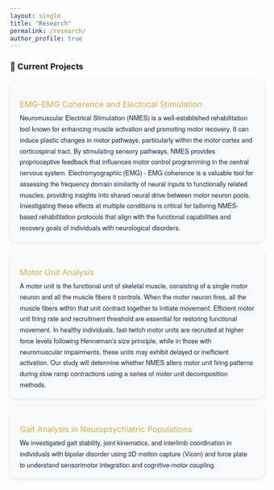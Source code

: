 ```yaml
---
layout: single
title: "Research"
permalink: /research/
author_profile: true
---
```


<style>
/* ========== Research Page Styling (Compact Version) ========== */
.page__content {
  background-color: #f9fafc;
  color: #0b2545;
  font-family: "Helvetica Neue", "Roboto", sans-serif;
  font-weight: 400;
  font-size: 15px;
  line-height: 1.7;
  padding: 0.5rem 1rem;
  border-radius: 16px;
  box-shadow: 0 4px 12px rgba(11,37,69,0.12);
}

/* Section title */
.page__content h2 {
  color: #0b2545;
  border-bottom: 1.5px solid rgba(212,175,55,0.4);
  margin-top: 1rem;
  margin-bottom: 1rem;
  text-align: left;
  font-weight: 600;
  padding-bottom: 0.25rem;
  font-size: 1.1rem;
}

/* Research cards */
.research-card {
  background-color: #f9fafc;
  border-radius: 12px;
  font-size: 1rem;
  box-shadow: 0 3px 8px rgba(11,37,69,0.1);
  padding: 1rem 1.2rem; 
  margin-bottom: 0.8rem; 
}

.research-card h3 {
  color: #d4af37;
  font-weight: 400;
  font-size: 1rem;
  margin-bottom: 0.4rem;
}

.research-card p {
  color: #0b2545;
  font-size: 0.8rem;
  font-family: "Helvetica Neue", "Roboto", sans-serif;
  line-height: 1.7;
  letter-spacing: 0;
  margin: 0; 
}

/* List spacing */
.page__content ul, .page__content ol {
  margin-left: 1rem;
  text-align: left;
}
</style>


<div class="research-section">

### 🔬 Current Projects

<div class="research-card">
  <h3>EMG-EMG Coherence and Electrical Stimulation</h3>
  <p>Neuromuscular Electrical Stimulation (NMES) is a well-established rehabilitation tool known for enhancing muscle activation and promoting motor recovery. It can induce plastic changes in motor pathways, particularly within the motor cortex and corticospinal tract. By stimulating sensory pathways, NMES provides proprioceptive feedback that influences motor control programming in the central nervous system. Electromyographic (EMG) - EMG coherence is a valuable tool for assessing the frequency domain similarity of neural inputs to functionally related muscles, providing insights into shared neural drive between motor neuron pools. Investigating these effects at multiple conditions is critical for tailoring NMES-based rehabilitation protocols that align with the functional capabilities and recovery goals of individuals with neurological disorders.</p>
</div>

<div class="research-card">
  <h3>Motor Unit Analysis</h3>
  <p>A motor unit is the functional unit of skeletal muscle, consisting of a single motor neuron and all the muscle fibers it controls. When the motor neuron fires, all the muscle fibers within that unit contract together to initiate movement. Efficient motor unit firing rate and recruitment threshold are essential for restoring functional movement. In healthy individuals, fast-twitch motor units are recruited at higher force levels following Henneman’s size principle, while in those with neuromuscular impairments, these units may exhibit delayed or inefficient activation. Our study will determine whether NMES alters motor unit firing patterns during slow ramp contractions using a series of motor unit decomposition methods.</p>
</div>

<div class="research-card">
  <h3>Gait Analysis in Neuropsychiatric Populations</h3>
  <p>We investigated gait stability, joint kinematics, and interlimb coordination in individuals with bipolar disorder using 3D motion capture (Vicon) and force plate to understand sensorimotor integration and cognitive-motor coupling.</p>
</div>


</div>
